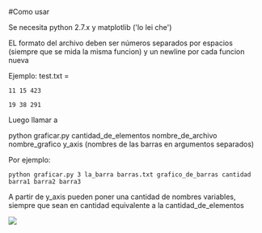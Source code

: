 #Como usar

Se necesita python 2.7.x y matplotlib ('lo lei che')

EL formato del archivo deben ser números separados por espacios (siempre que se mida la misma funcion) y un newline por cada funcion nueva

Ejemplo:
test.txt = 

    11 15 423

    19 38 291

Luego llamar a 

python graficar.py cantidad_de_elementos nombre_de_archivo nombre_grafico y_axis (nombres de las barras en argumentos separados)

Por ejemplo:

    python graficar.py 3 la_barra barras.txt grafico_de_barras cantidad  barra1 barra2 barra3

A partir de y_axis pueden poner una cantidad de nombres variables, siempre que sean en cantidad equivalente a la cantidad_de_elementos



![](http://i.imgur.com/wVLPxID.png)

